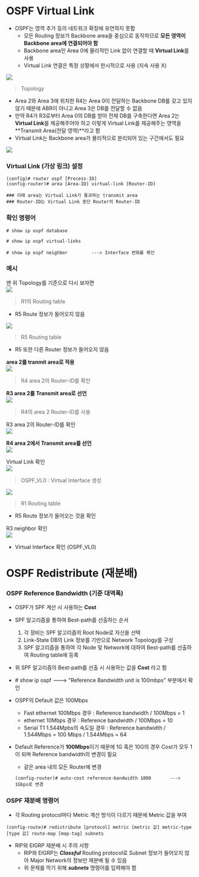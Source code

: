 OSPF Virtual Link
===

- OSPF는 영역 추가 등의 네트워크 확장에 유연하지 못함
  - 모든 Routing 정보가 Backbone area을 중심으로 동작하므로 **모든 영역이 Backbone area에 연결되어야 함**
  - Backbone area인 Area 0에 물리적인 Link 없이 연결할 때 **Virtual Link**를 사용
  - Virtual Link 연결은 특정 상황에서 한시적으로 사용 (지속 사용 X)

![](images/2023-07-23-22-32-10.png)

> Topology

- Area 2와 Area 3에 위치한 R4는 Area 0이 전달하는 Backbone DB를 갖고 있지 않기 때문에 ABR이 아니고 Area 3은 DB를 전달할 수 없음
- 만약 R4가 R3로부터 Area 0의 DB를 받아 전체 DB를 구축한다면 Area 2는 **Virtual Link**를 제공해주어야 하고 이렇게 Virtual Link를 제공해주는 영역을 **Transmit Area(전달 영역)**라고 함
- Virtual Link는 Backbone area가 물리적으로 분리되어 있는 구간에서도 필요

![](images/2023-07-23-22-35-12.png)

### Virtual Link (가상 링크) 설정

```
(config)# router ospf [Process-ID]
(config-router)# area [Area-ID] virtual-link [Router-ID]

### 이때 area는 Virtual Link가 통과하는 transmit area
### Router-ID는 Virtual Link 종단 Router의 Router-ID
```

### 확인 명령어

```
# show ip ospf database

# show ip ospf virtual-links

# show ip ospf neighbor         ---> Interface 변화를 확인
```


### 예시
맨 위 Topology를 기준으로 다시 보자면   
![](images/2023-07-23-22-35-53.png)

> R1의 Routing table   

- R5 Route 정보가 들어오지 않음

![](images/2023-07-23-22-36-59.png)   
> R5 Routing table

- R5 또한 다른 Router 정보가 들어오지 않음


**area 2를 tranmit area로 적용**   
![](images/2023-07-23-22-41-28.png)   
> R4 area 2의 Router-ID를 확인


**R3 area 2를 Transmit area로 선언**   
![](images/2023-07-23-22-42-28.png)   
> R4의 area 2 Router-ID를 사용

R3 area 2의 Router-ID를 확인   
![](images/2023-07-23-22-43-37.png)   

**R4 area 2에서 Transmit area를 선언**   
![](images/2023-07-23-22-44-07.png)   

Virtual Link 확인   
![](images/2023-07-23-22-45-00.png)   
> OSPF_VL0 : Virtual Interface 생성


![](images/2023-07-23-22-45-41.png)   
> R1 Routing table

- R5 Route 정보가 들어오는 것을 확인

R3 neighbor 확인   
![](images/2023-07-23-22-46-42.png)   
- Virtual Interface 확인 (OSPF_VL0)



OSPF Redistribute (재분배)
===

### OSPF Reference Bandwidth (기준 대역폭)
- OSPF가 SPF 계산 시 사용하는 **Cost**
- SPF 알고리즘을 통하여 Best-path를 선출하는 순서
  1. 각 장비는 SPF 알고리즘의 Root Node로 자신을 선택
  2. Link-State DB의 Link 정보를 기반으로 Network Topology를 구성
  3. SPF 알고리즘을 통하여 각 Node 및 Network에 대하여 Best-path를 선출하여 Routing table에 등록

- 위 SPF 알고리즘의 Best-path를 선출 시 사용하는 값을 **Cost** 라고 함
- \# show ip ospf       --->  "Reference Bandwidth unit is 100mbps" 부분에서 확인
- OSPF의 Default 값은 100Mbps
  - Fast ethernet 100Mbps 경우 : Reference bandwidth / 100Mbps = 1
  - ethernet 10Mbps 경우 : Reference bandwidth / 100Mbps = 10
  - Serial T1 1.544Mpbs의 속도일 경우 : Reference bandwidth / 1.544Mbps = 100 Mbps / 1.544Mbps = 64

- Default Reference가 **100Mbps**이기 때문에 1G 혹은 10G의 경우 Cost가 모두 1이 되며 Reference bandwidth의 변경이 필요
  - 같은 area 내의 모든 Router에 변경
  ```
  (config-router)# auto-cost reference-bandwidth 1000       --->    1Gbps로 변경
  ```

### OSPF 재분배 명령어
- 각 Routing protocol마다 Metric 계산 방식이 다르기 때문에 Metric 값을 부여

```
(config-route)# redistribute [protocol] metric [metric 값] metric-type [type 값] route-map [map-tag] subnets
```

- RIP와 EIGRP 재분배 시 주의 사항
  - RIP와 EIGRP는 ***Classful*** Routing protocol로 Subnet 정보가 들어오지 않아 Major Network의 정보만 재분배 될 수 있음
  - 위 문제를 막기 위해 ***subnets*** 명령어를 입력해야 함


